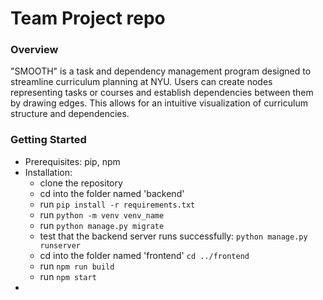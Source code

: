 # Team Project repo

### Overview
 
"SMOOTH" is a task and dependency management program designed to streamline curriculum planning at NYU. Users can create nodes representing tasks or courses and establish dependencies between them by drawing edges. This allows for an intuitive visualization of curriculum structure and dependencies.

### Getting Started
- Prerequisites: pip, npm
- Installation: 
  - clone the repository
  - cd into the folder named 'backend'
  - run `pip install -r requirements.txt` 
  - run `python -m venv venv_name`
  - run `python manage.py migrate`
  - test that the backend server runs successfully: `python manage.py runserver`
  - cd into the folder named 'frontend' `cd ../frontend`
  - run `npm run build`
  - run `npm start`
- 